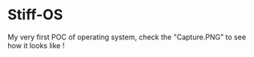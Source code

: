 # Stiff-OS
My very first POC of operating system, check the "Capture.PNG" to see how it looks like !
